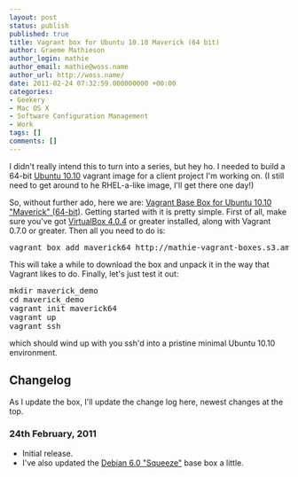```yaml
---
layout: post
status: publish
published: true
title: Vagrant box for Ubuntu 10.10 Maverick (64 bit)
author: Graeme Mathieson
author_login: mathie
author_email: mathie@woss.name
author_url: http://woss.name/
date: 2011-02-24 07:32:59.000000000 +00:00
categories:
- Geekery
- Mac OS X
- Software Configuration Management
- Work
tags: []
comments: []
---
```

I didn't really intend this to turn into a series, but hey ho. I needed to build a 64-bit [Ubuntu 10.10](https://help.ubuntu.com/community/Server/TechSpecs/1010) vagrant image for a client project I'm working on. (I still need to get around to he RHEL-a-like image, I'll get there one day!)

So, without further ado, here we are: [Vagrant Base Box for Ubuntu 10.10 "Maverick" (64-bit)](http://mathie-vagrant-boxes.s3.amazonaws.com/maverick64.box). Getting started with it is pretty simple. First of all, make sure you've got [VirtualBox 4.0.4](http://virtualbox.org/) or greater installed, along with Vagrant 0.7.0 or greater. Then all you need to do is:

<pre lang="bash">
vagrant box add maverick64 http://mathie-vagrant-boxes.s3.amazonaws.com/maverick64.box
</pre>

This will take a while to download the box and unpack it in the way that Vagrant likes to do. Finally, let's just test it out:

<pre lang="bash">
mkdir maverick_demo
cd maverick_demo
vagrant init maverick64
vagrant up
vagrant ssh
</pre>

which should wind up with you ssh'd into a pristine minimal Ubuntu 10.10 environment.

## Changelog

As I update the box, I'll update the change log here, newest changes at the top.

### 24th February, 2011

* Initial release.
* I've also updated the [Debian 6.0 "Squeeze"](http://woss.name/2011/02/07/vagrant-base-bo-for-debian-squeeze/) base box a little.
